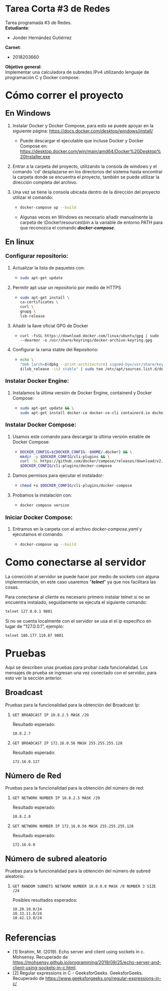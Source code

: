 # Tarea Corta #3 de Redes
Tarea programada #3 de Redes.  
**Estudiante**:
  - Jonder Hernández Gutiérrez

**Carnet**:
  - 2018203660

**Objetivo general**:  
Implementar una calculadora de subredes IPv4 utilizando lenguaje de programación C y Docker compose.

## <font size="6">Cómo correr el proyecto</font>

### <font size="5">**En Windows**</font>

1. Instalar Docker y Docker Compose, para esto se puede apoyar en la siguiente página: <https://docs.docker.com/desktop/windows/install/>
    - Puede descargar el ejecutable que incluse Docker y Docker Compose en: <https://desktop.docker.com/win/main/amd64/Docker%20Desktop%20Installer.exe>
2. Entrar a la carpeta del proyecto, utilizando la consola de windows y el comando 'cd' desplazarse en los directorios del sistema hasta encontrar la carpeta donde se encuentra el proyecto, también se puede utilizar la dirección completa del archivo.
3. Una vez se tiene la consola ubicada dentro de la dirección del proyecto utilizar el comando:  

    - ```bash
      docker-compose up --build
      ```

    - Algunas veces en Windows es necesario añadir manualmente la carpeta de \Docker\resources\bin a la
      variable de entorno PATH para que reconozca el comando ***docker-compose***.

### <font size="5">**En linux**</font>

#### <font size="4">**Configurar repositorio:**</font>

1. Actualizar la lista de paquetes con:

    - ```bash
      sudo apt-get update
      ```

2. Permitir apt usar un repositorio por medio de HTTPS

    - ```bash
      sudo apt-get install \
      ca-certificates \
      curl \
      gnupg \
      lsb-release
      ```

3. Añadir la llave oficial GPG de Docker
   - ```curl -fsSL https://download.docker.com/linux/ubuntu/gpg | sudo --dearmor -o /usr/share/keyrings/docker-archive-keyring.gpg```
4. Configurar la rama stable del Repositorio:

    - ```bash
      echo \
      "deb [arch=$(dpkg --print-architecture) signed-by=/usr/share/keyrings/docker-archive-keyring.gpg] https://download.docker.com/linux/ubuntu \
      $(lsb_release -cs) stable" | sudo tee /etc/apt/sources.list.d/docker.list > /dev/null
      ```

#### <font size="4">**Instalar Docker Engine:**</font>

1. Instalamos la última versión de Docker Engine, containerd y Docker Compose:

    - ```bash
      sudo apt-get update && \
      sudo apt-get install docker-ce docker-ce-cli containerd.io docker-compose-plugin
      ```

#### <font size="4">**Instalar Docker Compose:**</font>

1. Usamos este comando para descargar la última versión estable de Docker Compose:

    - ```bash
      DOCKER_CONFIG=${DOCKER_CONFIG:-$HOME/.docker} && \
      mkdir -p $DOCKER_CONFIG/cli-plugins && \
      curl -SL https://github.com/docker/compose/releases/download/v2.4.1/docker-compose-linux-x86_64 -o && \
      $DOCKER_CONFIG/cli-plugins/docker-compose
      ```

2. Damos permisos para ejecutar el instalador:

    - ```bash
      chmod +x $DOCKER_CONFIG/cli-plugins/docker-compose
      ```

3. Probamos la instalación con:

    - ```bash
      docker compose version
      ```

#### <font size="4">**Iniciar Docker Compose:**</font>

  1. Entramos en la carpeta con el archivo *docker-compose.yaml* y ejecutamos el comando:

      - ```bash
        docker-compose up --build
        ```


## <font size="6">Como conectarse al servidor</font>
La conección al servidor se puede hacer por medio de sockets con alguna implementación, en este caso usaremos "***telnet***" ya que nos facilitara las cosas.

Para conectarse al cliente es necesario primero instalar telnet si no se encuentra instalado, seguidamente se ejecuta el siguiente comando:
```bash
telnet 127.0.0.1 9801
```
Si no se cuenta localmente con el servidor se usa el el ip especifico en lugar de "127.0.0.1", ejemplo:
```bash
telnet 186.177.110.87 9801
```
## <font size="6">Pruebas</font>
Aqui se describen unas pruebas para probar cada funcionalidad. Los mensajes de prueba se ingresan una vez conectado con el servidor, para esto ver la sección anterior.
### <font size="5">Broadcast</font>
Pruebas para la funcionalidad para la obtención del Broadcast Ip:
1.  ```
    GET BROADCAST IP 10.8.2.5 MASK /29
    ```
    Resultado esperado: 
    ```
    10.8.2.7
    ```

2.  ```
    GET BROADCAST IP 172.16.0.56 MASK 255.255.255.128
    ```
    Resultado esperado: 
    ```
    172.16.0.127
    ```

### <font size="5">Número de Red</font>
Pruebas para la funcionalidad para la obtención del número de red:
1.  ```
    GET NETWORK NUMBER IP 10.8.2.5 MASK /29
    ```
    Resultado esperado: 
    ```
    10.8.2.0
    ```

2.  ```
    GET NETWORK NUMBER IP 172.16.0.56 MASK 255.255.255.128
    ```
    Resultado esperado: 
    ```
    172.16.0.0
    ```
    
### <font size="5">Número de subred aleatorio</font>
Pruebas para la funcionalidad para la obtención del número de subred aleatorio:
1.  ```
    GET RANDOM SUBNETS NETWORK NUMBER 10.0.0.0 MASK /8 NUMBER 3 SIZE /24
    ```
    Posibles resultados esperados: 
    ```
    10.20.10.0/24
    10.33.11.0/24
    10.42.13.0/24
    ```

# Referencias
- [1] Ibrahim, M. (2019). Echo server and client using sockets in c. Mohsensy. Recuperado de https://mohsensy.github.io/programming/2019/09/25/echo-server-and-client-using-sockets-in-c.html.
- [2] Regular expressions in C - GeeksforGeeks. GeeksforGeeks. Recuperado de https://www.geeksforgeeks.org/regular-expressions-in-c/